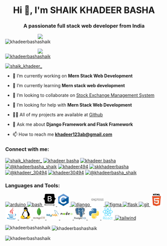 <h1 align="center">Hi 👋, I'm SHAIK KHADEER BASHA</h1>
<h3 align="center">A passionate full stack web developer from India</h3>
<img src="https://media.tenor.com/NOYF3f82b_gAAAAC/programmer.gif" width="400" align="right">

<p align="left"> <img src="https://komarev.com/ghpvc/?username=khadeerbashashaik&label=Profile%20views&color=0e75b6&style=flat" alt="khadeerbashashaik" /> </p>
<img src="https://media.tenor.com/UttC4AITYR4AAAAd/full-stack-developer.gif" width="400" align="right">

<p align="left"> <a href="https://github.com/ryo-ma/github-profile-trophy"><img src="https://github-profile-trophy.vercel.app/?username=khadeerbashashaik" alt="khadeerbashashaik" /></a> </p>

<p align="left"> <a href="https://twitter.com/shaik_khadeer_" target="blank"><img src="https://img.shields.io/twitter/follow/shaik_khadeer_?logo=twitter&style=for-the-badge" alt="shaik_khadeer_" /></a> </p>

- 🔭 I’m currently working on **Mern Stack Web Development**

- 🌱 I’m currently learning **Mern stack web development**

- 👯 I’m looking to collaborate on [Stock Exchange Management System](https://sdpsem.pythonanywhere.com/login)

- 🤝 I’m looking for help with **Mern Stack Web Development**

- 👨‍💻 All of my projects are available at [Github](Github)

- 💬 Ask me about **Django Framework and Flask Framework**

- 📫 How to reach me **khadeer123ab@gmail.com**

<h3 align="left">Connect with me:</h3>
<p align="left">
<a href="https://twitter.com/shaik_khadeer_" target="blank"><img align="center" src="https://raw.githubusercontent.com/rahuldkjain/github-profile-readme-generator/master/src/images/icons/Social/twitter.svg" alt="shaik_khadeer_" height="30" width="40" /></a>
<a href="https://linkedin.com/in/khadeer basha" target="blank"><img align="center" src="https://raw.githubusercontent.com/rahuldkjain/github-profile-readme-generator/master/src/images/icons/Social/linked-in-alt.svg" alt="khadeer basha" height="30" width="40" /></a>
<a href="https://fb.com/khadeer basha" target="blank"><img align="center" src="https://raw.githubusercontent.com/rahuldkjain/github-profile-readme-generator/master/src/images/icons/Social/facebook.svg" alt="khadeer basha" height="30" width="40" /></a>
<a href="https://instagram.com/@khadeerbasha_shaik" target="blank"><img align="center" src="https://raw.githubusercontent.com/rahuldkjain/github-profile-readme-generator/master/src/images/icons/Social/instagram.svg" alt="@khadeerbasha_shaik" height="30" width="40" /></a>
<a href="https://www.codechef.com/users/khadeer494" target="blank"><img align="center" src="https://cdn.jsdelivr.net/npm/simple-icons@3.1.0/icons/codechef.svg" alt="khadeer494" height="30" width="40" /></a>
<a href="https://www.hackerrank.com/skkhadeerbasha" target="blank"><img align="center" src="https://raw.githubusercontent.com/rahuldkjain/github-profile-readme-generator/master/src/images/icons/Social/hackerrank.svg" alt="skkhadeerbasha" height="30" width="40" /></a>
<a href="https://codeforces.com/profile/@khadeer_30494" target="blank"><img align="center" src="https://raw.githubusercontent.com/rahuldkjain/github-profile-readme-generator/master/src/images/icons/Social/codeforces.svg" alt="@khadeer_30494" height="30" width="40" /></a>
<a href="https://www.leetcode.com/khadeer30494" target="blank"><img align="center" src="https://raw.githubusercontent.com/rahuldkjain/github-profile-readme-generator/master/src/images/icons/Social/leet-code.svg" alt="khadeer30494" height="30" width="40" /></a>
<a href="https://www.hackerearth.com/@khadeerbasha_shaik" target="blank"><img align="center" src="https://raw.githubusercontent.com/rahuldkjain/github-profile-readme-generator/master/src/images/icons/Social/hackerearth.svg" alt="@khadeerbasha_shaik" height="30" width="40" /></a>
</p>

<h3 align="left">Languages and Tools:</h3>
<p align="left"> <a href="https://www.arduino.cc/" target="_blank" rel="noreferrer"> <img src="https://cdn.worldvectorlogo.com/logos/arduino-1.svg" alt="arduino" width="40" height="40"/> </a> <a href="https://www.gnu.org/software/bash/" target="_blank" rel="noreferrer"> <img src="https://www.vectorlogo.zone/logos/gnu_bash/gnu_bash-icon.svg" alt="bash" width="40" height="40"/> </a> <a href="https://getbootstrap.com" target="_blank" rel="noreferrer"> <img src="https://raw.githubusercontent.com/devicons/devicon/master/icons/bootstrap/bootstrap-plain-wordmark.svg" alt="bootstrap" width="40" height="40"/> </a> <a href="https://www.cprogramming.com/" target="_blank" rel="noreferrer"> <img src="https://raw.githubusercontent.com/devicons/devicon/master/icons/c/c-original.svg" alt="c" width="40" height="40"/> </a> <a href="https://www.djangoproject.com/" target="_blank" rel="noreferrer"> <img src="https://cdn.worldvectorlogo.com/logos/django.svg" alt="django" width="40" height="40"/> </a> <a href="https://expressjs.com" target="_blank" rel="noreferrer"> <img src="https://raw.githubusercontent.com/devicons/devicon/master/icons/express/express-original-wordmark.svg" alt="express" width="40" height="40"/> </a> <a href="https://www.figma.com/" target="_blank" rel="noreferrer"> <img src="https://www.vectorlogo.zone/logos/figma/figma-icon.svg" alt="figma" width="40" height="40"/> </a> <a href="https://flask.palletsprojects.com/" target="_blank" rel="noreferrer"> <img src="https://www.vectorlogo.zone/logos/pocoo_flask/pocoo_flask-icon.svg" alt="flask" width="40" height="40"/> </a> <a href="https://git-scm.com/" target="_blank" rel="noreferrer"> <img src="https://www.vectorlogo.zone/logos/git-scm/git-scm-icon.svg" alt="git" width="40" height="40"/> </a> <a href="https://www.w3.org/html/" target="_blank" rel="noreferrer"> <img src="https://raw.githubusercontent.com/devicons/devicon/master/icons/html5/html5-original-wordmark.svg" alt="html5" width="40" height="40"/> </a> <a href="https://www.java.com" target="_blank" rel="noreferrer"> <img src="https://raw.githubusercontent.com/devicons/devicon/master/icons/java/java-original.svg" alt="java" width="40" height="40"/> </a> <a href="https://www.linux.org/" target="_blank" rel="noreferrer"> <img src="https://raw.githubusercontent.com/devicons/devicon/master/icons/linux/linux-original.svg" alt="linux" width="40" height="40"/> </a> <a href="https://www.mongodb.com/" target="_blank" rel="noreferrer"> <img src="https://raw.githubusercontent.com/devicons/devicon/master/icons/mongodb/mongodb-original-wordmark.svg" alt="mongodb" width="40" height="40"/> </a> <a href="https://www.mysql.com/" target="_blank" rel="noreferrer"> <img src="https://raw.githubusercontent.com/devicons/devicon/master/icons/mysql/mysql-original-wordmark.svg" alt="mysql" width="40" height="40"/> </a> <a href="https://nodejs.org" target="_blank" rel="noreferrer"> <img src="https://raw.githubusercontent.com/devicons/devicon/master/icons/nodejs/nodejs-original-wordmark.svg" alt="nodejs" width="40" height="40"/> </a> <a href="https://www.postgresql.org" target="_blank" rel="noreferrer"> <img src="https://raw.githubusercontent.com/devicons/devicon/master/icons/postgresql/postgresql-original-wordmark.svg" alt="postgresql" width="40" height="40"/> </a> <a href="https://www.python.org" target="_blank" rel="noreferrer"> <img src="https://raw.githubusercontent.com/devicons/devicon/master/icons/python/python-original.svg" alt="python" width="40" height="40"/> </a> <a href="https://reactjs.org/" target="_blank" rel="noreferrer"> <img src="https://raw.githubusercontent.com/devicons/devicon/master/icons/react/react-original-wordmark.svg" alt="react" width="40" height="40"/> </a> <a href="https://tailwindcss.com/" target="_blank" rel="noreferrer"> <img src="https://www.vectorlogo.zone/logos/tailwindcss/tailwindcss-icon.svg" alt="tailwind" width="40" height="40"/> </a> </p>

<p><img align="left" src="https://github-readme-stats.vercel.app/api/top-langs?username=khadeerbashashaik&show_icons=true&locale=en&layout=compact" alt="khadeerbashashaik" /></p>

<p>&nbsp;<img align="center" src="https://github-readme-stats.vercel.app/api?username=khadeerbashashaik&show_icons=true&locale=en" alt="khadeerbashashaik" /></p>

<p><img align="center" src="https://github-readme-streak-stats.herokuapp.com/?user=khadeerbashashaik&" alt="khadeerbashashaik" /></p>
